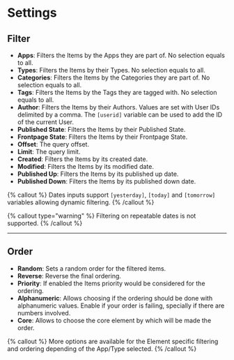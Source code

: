 # Settings

## Filter

- **Apps**: Filters the Items by the Apps they are part of. No selection equals to all.
- **Types**: Filters the Items by their Types. No selection equals to all.
- **Categories**: Filters the Items by the Categories they are part of. No selection equals to all.
- **Tags**: Filters the Items by the Tags they are tagged with. No selection equals to all.
- **Author**: Filters the Items by their Authors. Values are set with User IDs delimited by a comma. The `[userid]` variable can be used to add the ID of the current User.
- **Published State**: Filters the Items by their Published State.
- **Frontpage State**: Filters the Items by their Frontpage State.
- **Offset**: The query offset.
- **Limit**: The query limit.
- **Created**: Filters the Items by its created date.
- **Modified**: Filters the Items by its modified date.
- **Published Up**: Filters the Items by its published up date.
- **Published Down**: Filters the Items by its published down date.

{% callout %}
Dates inputs support `[yesterday]`, `[today]` and `[tomorrow]` variables allowing dynamic filtering.
{% /callout %}

{% callout type="warning" %}
Filtering on repeatable dates is not supported.
{% /callout %}

---

## Order

- **Random**: Sets a random order for the filtered items.
- **Reverse**: Reverse the final ordering.
- **Priority**: If enabled the Items priority would be considered for the ordering.
- **Alphanumeric**: Allows choosing if the ordering should be done with alphanumeric values. Enable if your order is failing, specially if there are numbers involved.
- **Core**: Allows to choose the core element by which will be made the order.

{% callout %}
More options are available for the Element specific filtering and ordering depending of the App/Type selected.
{% /callout %}
